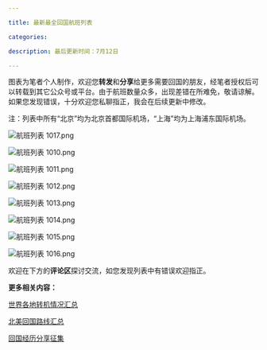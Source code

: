 ```yaml
---

title: 最新最全回国航班列表

categories:

description: 最后更新时间：7月12日

---
```


图表为笔者个人制作，欢迎您**转发**和**分享**给更多需要回国的朋友，经笔者授权后可以转载到其它公众号或平台。由于航班数量众多，出现差错在所难免，敬请谅解。如果您发现错误，十分欢迎您私聊指正，我会在后续更新中修改。

注：列表中所有“北京”均为北京首都国际机场，“上海”均为上海浦东国际机场。

![航班列表 1017.png](https://i.loli.net/2020/07/12/XNlGuvQVegt67Y3.png)

![航班列表 1010.png](https://i.loli.net/2020/07/12/vknME8Fs2oGISYw.png)

![航班列表 1011.png](https://i.loli.net/2020/07/12/ZY2CbsjUfxyEMLl.png)

![航班列表 1012.png](https://i.loli.net/2020/07/12/ovX2utYAhT1JkCW.png)

![航班列表 1013.png](https://i.loli.net/2020/07/12/6gvHITpUsMKwQiz.png)

![航班列表 1014.png](https://i.loli.net/2020/07/12/pk8JmC7joHOXUqF.png)

![航班列表 1015.png](https://i.loli.net/2020/07/12/f13cVbvNxdUQDG2.png)

![航班列表 1016.png](https://i.loli.net/2020/07/12/NaQBiku9PsftZOm.png)

欢迎在下方的**评论区**探讨交流，如您发现列表中有错误欢迎指正。

**更多相关内容：**

[世界各地转机情况汇总](/转机情况)

[北美回国路线汇总](/北美路线)

[回国经历分享征集](/回国经历分享)

